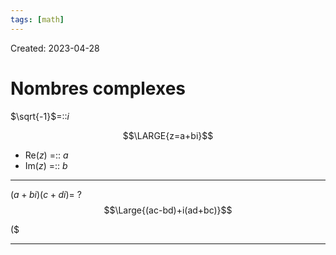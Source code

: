 ```yaml
---
tags: [math] 
---
```

Created: 2023-04-28

# Nombres complexes
$\sqrt{-1}$=::$i$

$$\LARGE{z=a+bi}$$
- Re($z$) =:: $a$
- Im($z$) =:: $b$

--- 
$(a+bi)(c+di)$=
?
$$\Large{(ac-bd)+i(ad+bc)}$$

($

---
